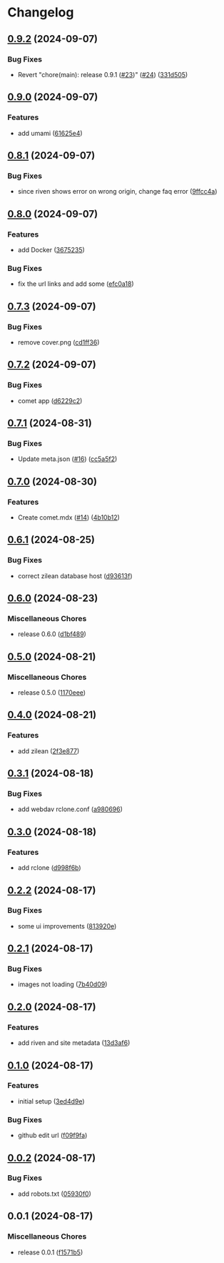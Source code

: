 # Changelog

## [0.9.2](https://github.com/debrid/wiki/compare/v0.9.1...v0.9.2) (2024-09-07)


### Bug Fixes

* Revert "chore(main): release 0.9.1 ([#23](https://github.com/debrid/wiki/issues/23))" ([#24](https://github.com/debrid/wiki/issues/24)) ([331d505](https://github.com/debrid/wiki/commit/331d505c5efe413106bd3bb2f75c8c7e9a5be6b8))

## [0.9.0](https://github.com/debrid/wiki/compare/v0.8.1...v0.9.0) (2024-09-07)


### Features

* add umami ([61625e4](https://github.com/debrid/wiki/commit/61625e43260df03d46cdba2f2b2c19bbc12ab981))

## [0.8.1](https://github.com/debrid/wiki/compare/v0.8.0...v0.8.1) (2024-09-07)


### Bug Fixes

* since riven shows error on wrong origin, change faq error ([9ffcc4a](https://github.com/debrid/wiki/commit/9ffcc4aa4efde51c357c3ea919cfc4b920576084))

## [0.8.0](https://github.com/debrid/wiki/compare/v0.7.3...v0.8.0) (2024-09-07)


### Features

* add Docker ([3675235](https://github.com/debrid/wiki/commit/36752352f772fb41d7a56f7db09219ac9d013e45))


### Bug Fixes

* fix the url links and add some ([efc0a18](https://github.com/debrid/wiki/commit/efc0a18dca0af63c11297f8c5cbda8a8085cd1c4))

## [0.7.3](https://github.com/debrid/wiki/compare/v0.7.2...v0.7.3) (2024-09-07)


### Bug Fixes

* remove cover.png ([cd1ff36](https://github.com/debrid/wiki/commit/cd1ff3631b09dfeb1b95f5208835180c703c5949))

## [0.7.2](https://github.com/debrid/wiki/compare/v0.7.1...v0.7.2) (2024-09-07)


### Bug Fixes

* comet app ([d6229c2](https://github.com/debrid/wiki/commit/d6229c2ade82b9f2a5313a08dcd0ec0308d6bcd1))

## [0.7.1](https://github.com/debrid/wiki/compare/v0.7.0...v0.7.1) (2024-08-31)


### Bug Fixes

* Update meta.json ([#16](https://github.com/debrid/wiki/issues/16)) ([cc5a5f2](https://github.com/debrid/wiki/commit/cc5a5f2405ff76cae96e9fbd893974c3a109ca12))

## [0.7.0](https://github.com/debrid/wiki/compare/v0.6.1...v0.7.0) (2024-08-30)


### Features

* Create comet.mdx ([#14](https://github.com/debrid/wiki/issues/14)) ([4b10b12](https://github.com/debrid/wiki/commit/4b10b1256598f454361afc612f370239e32ebdf3))

## [0.6.1](https://github.com/debrid/wiki/compare/v0.6.0...v0.6.1) (2024-08-25)


### Bug Fixes

* correct zilean database host ([d93613f](https://github.com/debrid/wiki/commit/d93613fe34e0b96a03368f559fabe06de3e05511))

## [0.6.0](https://github.com/debrid/wiki/compare/v0.5.0...v0.6.0) (2024-08-23)


### Miscellaneous Chores

* release 0.6.0 ([d1bf489](https://github.com/debrid/wiki/commit/d1bf4890cdfcdcfba8bedf54d671b64f63db195b))

## [0.5.0](https://github.com/debrid/wiki/compare/v0.4.0...v0.5.0) (2024-08-21)


### Miscellaneous Chores

* release 0.5.0 ([1170eee](https://github.com/debrid/wiki/commit/1170eee20fc467de331a8e8c59fd2b0d743023c0))

## [0.4.0](https://github.com/debrid/wiki/compare/v0.3.1...v0.4.0) (2024-08-21)


### Features

* add zilean ([2f3e877](https://github.com/debrid/wiki/commit/2f3e877196426822aa8e300f3e887706297c25b2))

## [0.3.1](https://github.com/debrid/wiki/compare/v0.3.0...v0.3.1) (2024-08-18)


### Bug Fixes

* add webdav rclone.conf ([a980696](https://github.com/debrid/wiki/commit/a980696d7fb80da25c2249ab3a798c9dff9b5124))

## [0.3.0](https://github.com/debrid/wiki/compare/v0.2.2...v0.3.0) (2024-08-18)


### Features

* add rclone ([d998f6b](https://github.com/debrid/wiki/commit/d998f6b988f6693d205fe4bdac670896d425a309))

## [0.2.2](https://github.com/debrid/wiki/compare/v0.2.1...v0.2.2) (2024-08-17)


### Bug Fixes

* some ui improvements ([813920e](https://github.com/debrid/wiki/commit/813920eea84559613827f2ca747a7c0c7576debd))

## [0.2.1](https://github.com/debrid/wiki/compare/v0.2.0...v0.2.1) (2024-08-17)


### Bug Fixes

* images not loading ([7b40d09](https://github.com/debrid/wiki/commit/7b40d09a45a34cc62d297ce611d5376ed0f996d4))

## [0.2.0](https://github.com/debrid/wiki/compare/v0.1.0...v0.2.0) (2024-08-17)


### Features

* add riven and site metadata ([13d3af6](https://github.com/debrid/wiki/commit/13d3af675209ec241db790015edbaf2f7603e66d))

## [0.1.0](https://github.com/debrid/wiki/compare/v0.0.2...v0.1.0) (2024-08-17)


### Features

* initial setup ([3ed4d9e](https://github.com/debrid/wiki/commit/3ed4d9e1edf0b1066c89ead4fdfdd59397596c6c))


### Bug Fixes

* github edit url ([f09f9fa](https://github.com/debrid/wiki/commit/f09f9fa2948baf61ff57d208cd12830bfdf1abf5))

## [0.0.2](https://github.com/debrid/wiki/compare/v0.0.1...v0.0.2) (2024-08-17)


### Bug Fixes

* add robots.txt ([05930f0](https://github.com/debrid/wiki/commit/05930f07672ed61462f6a86d85cc3113cba75afb))

## 0.0.1 (2024-08-17)


### Miscellaneous Chores

* release 0.0.1 ([f1571b5](https://github.com/debrid/wiki/commit/f1571b55c8d10b4c97bf39f21c8ed6d7c8373682))
